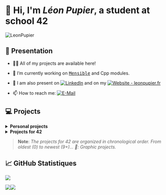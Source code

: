 <h1 align="left">👋 Hi, I'm <i>Léon Pupier</i>, a student at school 42</h1>

<p align="left"> <img src="https://komarev.com/ghpvc/?username=LeonPupier&label=Profile%20views&color=0e75b6&style=flat" alt="LeonPupier" /> </p>

## 📕 Presentation

- 👨‍💻 All of my projects are available here!

- 🌱 I’m currently working on [<kbd>Mensible](https://github.com/LeonPupier/Mensible) and Cpp modules.

- 📝 I am also present on [![LinkedIn](https://img.shields.io/badge/LinkedIn-0e76a8?logo=linkedin)](https://www.linkedin.com/in/l%C3%A9on-pupier0420/) and on my [![Website - leonpupier.fr](https://img.shields.io/badge/Website-leonpupier.fr-blue?logo=google)](https://leonpupier.fr)

- 📫 How to reach me: [![E-Mail](https://img.shields.io/badge/E--Mail-white?logo=proton)](mailto:public_contact.l2qt6@slmail.me)

## 💻 Projects

<details close>
   <summary><b>Personal projects</b></summary>

   * [<kbd>Mensible](https://github.com/LeonPupier/Mensible/)
   * [<kbd>Reminder](https://github.com/LeonPupier/Reminder/)
   * [<kbd>GameEngine](https://github.com/LeonPupier/GameEngine/)
   * [<kbd>Maze-Solving](https://github.com/LeonPupier/Maze-solving/)

</details>

<details close>
   <summary><b>Projects for 42</b></summary>

   0. [<kbd>Libft](https://github.com/LeonPupier/Libft/)
   1. [<kbd>Born-To-Be-Root](https://github.com/LeonPupier/b2br-commands)
   2. [<kbd>Ft_Printf](https://github.com/LeonPupier/ft_printf)
   3. [<kbd>Get-Next-Line](https://github.com/LeonPupier/Get-Next-Line)
   4. [<kbd>FdF 🎨](https://github.com/LeonPupier/FdF)
   5. [<kbd>Minitalk](https://github.com/LeonPupier/Minitalk)
   6. [<kbd>Push_Swap](https://github.com/LeonPupier/Push_swap)
   7. [<kbd>Philosophers](https://github.com/LeonPupier/Philosophers)
   8. [<kbd>Minishell](https://github.com/LeonPupier/Minishell)
   9. CPP Modules
      * [<kbd>9.00](https://github.com/LeonPupier/Cpp00)
      * [<kbd>9.01](https://github.com/LeonPupier/Cpp01)
      * [<kbd>9.02](https://github.com/LeonPupier/Cpp02)
      * [<kbd>9.03](https://github.com/LeonPupier/Cpp03)
      * [<kbd>9.04](https://github.com/LeonPupier/Cpp04)
   10. [<kbd>Cub3D 🎨](https://github.com/aLeuleu/cub3d)

</details>

> **Note**:
> *The projects for 42 are organized in chronological order. From oldest (0) to newest (9+)...*
> *🎨: Graphic projects.*

## 📈 GitHub Statistiques
<p display="left"><img src="http://github-profile-summary-cards.vercel.app/api/cards/profile-details?username=LeonPupier&theme=transparent"/>
<p display="left"><img src="http://github-profile-summary-cards.vercel.app/api/cards/stats?username=LeonPupier&theme=transparent"
   display="left"><img src="http://github-profile-summary-cards.vercel.app/api/cards/repos-per-language?username=LeonPupier&theme=transparent"/>

